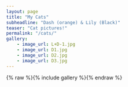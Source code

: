 ```yaml
---
layout: page
title: "My Cats"
subheadline: "Dash (orange) & Lily (Black)"
teaser: "Cat pictures!"
permalink: "/cats/"
gallery:
    - image_url: L+D-1.jpg
    - image_url: D1.jpg
    - image_url: D2.jpg
    - image_url: D3.jpg
---
```


{% raw %}{% include gallery %}{% endraw %}
